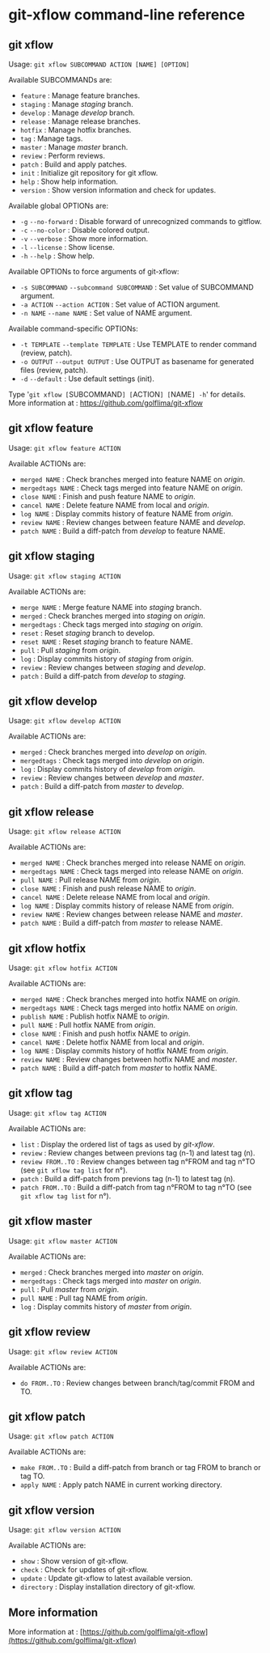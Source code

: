 # git-xflow command-line reference



## git xflow

Usage: `git xflow SUBCOMMAND ACTION [NAME] [OPTION]`

Available SUBCOMMANDs are:

* `feature`         : Manage feature branches.
* `staging`         : Manage *staging* branch.
* `develop`         : Manage *develop* branch.
* `release`         : Manage release branches.
* `hotfix`          : Manage hotfix branches.
* `tag`             : Manage tags.
* `master`          : Manage *master* branch.
* `review`          : Perform reviews.
* `patch`           : Build and apply patches.
* `init`            : Initialize git repository for git xflow.
* `help`            : Show help information.
* `version`         : Show version information and check for updates.

Available global OPTIONs are:

* `-g` `--no-forward` : Disable forward of unrecognized commands to gitflow.
* `-c` `--no-color`   : Disable colored output.
* `-v` `--verbose`    : Show more information.
* `-l` `--license`    : Show license.
* `-h` `--help`       : Show help.

Available OPTIONs to force arguments of git-xflow:

* `-s SUBCOMMAND` `--subcommand SUBCOMMAND` : Set value of SUBCOMMAND argument.
* `-a ACTION`     `--action ACTION`         : Set value of ACTION argument.
* `-n NAME`       `--name NAME`             : Set value of NAME argument.

Available command-specific OPTIONs:

* `-t TEMPLATE` `--template TEMPLATE` : Use TEMPLATE to render command (review, patch).
* `-o OUTPUT`   `--output OUTPUT`     : Use OUTPUT as basename for generated files (review, patch).
* `-d`          `--default`           : Use default settings (init).

Type '`git xflow [`SUBCOMMAND`] [`ACTION`] [`NAME`] -h`' for details.
More information at : https://github.com/golflima/git-xflow



## git xflow feature

Usage: `git xflow feature ACTION`

Available ACTIONs are:

* `merged NAME`     : Check branches merged into feature NAME on *origin*.
* `mergedtags NAME` : Check tags merged into feature NAME on *origin*.
* `close NAME`      : Finish and push feature NAME to *origin*.
* `cancel NAME`     : Delete feature NAME from local and *origin*.
* `log NAME`        : Display commits history of feature NAME from *origin*.
* `review NAME`     : Review changes between feature NAME and *develop*.
* `patch NAME`      : Build a diff-patch from *develop* to feature NAME.



## git xflow staging

Usage: `git xflow staging ACTION`

Available ACTIONs are:

* `merge NAME`      : Merge feature NAME into *staging* branch.
* `merged`          : Check branches merged into *staging* on *origin*.
* `mergedtags`      : Check tags merged into *staging* on *origin*.
* `reset`           : Reset *staging* branch to develop.
* `reset NAME`      : Reset *staging* branch to feature NAME.
* `pull`            : Pull *staging* from *origin*.
* `log`             : Display commits history of *staging* from *origin*.
* `review`          : Review changes between *staging* and *develop*.
* `patch`           : Build a diff-patch from *develop* to *staging*.



## git xflow develop

Usage: `git xflow develop ACTION`

Available ACTIONs are:

* `merged`          : Check branches merged into *develop* on *origin*.
* `mergedtags`      : Check tags merged into *develop* on *origin*.
* `log`             : Display commits history of *develop* from *origin*.
* `review`          : Review changes between *develop* and *master*.
* `patch`           : Build a diff-patch from *master* to *develop*.



## git xflow release

Usage: `git xflow release ACTION`

Available ACTIONs are:

* `merged NAME`     : Check branches merged into release NAME on *origin*.
* `mergedtags NAME` : Check tags merged into release NAME on *origin*.
* `pull NAME`       : Pull release NAME from *origin*.
* `close NAME`      : Finish and push release NAME to *origin*.
* `cancel NAME`     : Delete release NAME from local and *origin*.
* `log NAME`        : Display commits history of release NAME from *origin*.
* `review NAME`     : Review changes between release NAME and *master*.
* `patch NAME`      : Build a diff-patch from *master* to release NAME.



## git xflow hotfix

Usage: `git xflow hotfix ACTION`

Available ACTIONs are:

* `merged NAME`     : Check branches merged into hotfix NAME on *origin*.
* `mergedtags NAME` : Check tags merged into hotfix NAME on *origin*.
* `publish NAME`    : Publish hotfix NAME to *origin*.
* `pull NAME`       : Pull hotfix NAME from *origin*.
* `close NAME`      : Finish and push hotfix NAME to *origin*.
* `cancel NAME`     : Delete hotfix NAME from local and *origin*.
* `log NAME`        : Display commits history of hotfix NAME from *origin*.
* `review NAME`     : Review changes between hotfix NAME and *master*.
* `patch NAME`      : Build a diff-patch from *master* to hotfix NAME.



## git xflow tag

Usage: `git xflow tag ACTION`

Available ACTIONs are:

* `list`            : Display the ordered list of tags as used by *git-xflow*.
* `review`          : Review changes between previons tag (n-1) and latest tag (n).
* `review FROM..TO` : Review changes between tag n°FROM and tag n°TO (see `git xflow tag list` for n°).
* `patch`           : Build a diff-patch from previons tag (n-1) to latest tag (n).
* `patch FROM..TO`  : Build a diff-patch from tag n°FROM to tag n°TO (see `git xflow tag list` for n°).


## git xflow master

Usage: `git xflow master ACTION`

Available ACTIONs are:

* `merged`          : Check branches merged into *master* on *origin*.
* `mergedtags`      : Check tags merged into *master* on *origin*.
* `pull`            : Pull *master* from *origin*.
* `pull NAME`       : Pull tag NAME from *origin*.
* `log`             : Display commits history of *master* from *origin*.



## git xflow review

Usage: `git xflow review ACTION`

Available ACTIONs are:

* `do FROM..TO`     : Review changes between branch/tag/commit FROM and TO.



## git xflow patch

Usage: `git xflow patch ACTION`

Available ACTIONs are:

* `make FROM..TO`   : Build a diff-patch from branch or tag FROM to branch or tag TO.
* `apply NAME`      : Apply patch NAME in current working directory.



## git xflow version

Usage: `git xflow version ACTION`

Available ACTIONs are:

* `show`            : Show version of git-xflow.
* `check`           : Check for updates of git-xflow.
* `update`          : Update git-xflow to latest available version.
* `directory`       : Display installation directory of git-xflow.



## More information

More information at : [https://github.com/golflima/git-xflow](https://github.com/golflima/git-xflow)